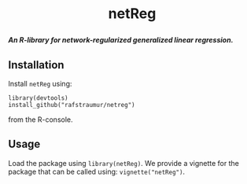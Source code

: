 
<h1 align="center">
	<p>netReg</p>
</h1>
<h5>
An R-library for network-regularized generalized linear regression.
</h5>

## Installation
 
Install `netReg` using:
```{r}
library(devtools)
install_github("rafstraumur/netreg") 
```
from the R-console.

## Usage

Load the package using `library(netReg)`. We provide a vignette for the package that can be called using: `vignette("netReg")`.
